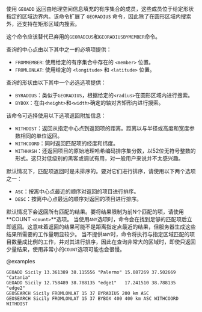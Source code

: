 使用 `GEOADD` 返回由地理空间信息填充的有序集合的成员，这些成员位于给定形状指定的区域边界内。该命令扩展了 `GEORADIUS` 命令，因此除了在圆形区域内搜索外，还支持在矩形区域内搜索。

这个命令应该替代已弃用的`GEORADIUS`和`GEORADIUSBYMEMBER`命令。

查询的中心点由以下其中之一的必填项提供：

* `FROMMEMBER`: 使用给定的有序集合中存在的 `<member>` 位置。
* `FROMLONLAT`: 使用给定的 `<longitude>` 和 `<latitude>` 位置。

查询的形状由以下其中一个必选选项提供：

* `BYRADIUS`：类似于`GEORADIUS`，根据给定的`<radius>`在圆形区域内进行搜索。
* `BYBOX`：在由`<height>`和`<width>`确定的轴对齐矩形内进行搜索。

该命令可选择使用以下选项返回附加信息：

* `WITHDIST`：返回从指定中心点到返回项的距离。距离以与半径或高度和宽度参数相同的单位返回。
* `WITHCOORD`：同时返回匹配项的经度和纬度。
* `WITHHASH`：还返回项目的原始地理哈希编码排序集分数，以52位无符号整数的形式。这只对低级别的黑客或调试有用，对一般用户来说并不太感兴趣。

默认情况下，匹配项返回时是未排序的。要对它们进行排序，请使用以下两个选项之一：

* `ASC`：按离中心点最近的顺序对返回的项目进行排序。
* `DESC`：按离中心点最远的顺序对返回的项目进行排序。

默认情况下会返回所有匹配的结果。要将结果限制为前N个匹配的项，请使用**COUNT `<count>`**选项。
当使用`ANY`选项时，命令会在找到足够的匹配项后立即返回。这意味着返回的结果可能不是距离指定点最近的结果，但服务器生成这些结果所需要的工作量明显较少。
当不提供`ANY`时，命令将执行与指定区域匹配的项目数量成比例的工作，并对其进行排序，因此在查询非常大的区域时，即使只返回少量结果，使用非常小的`COUNT`选项可能也会很慢。

@examples

```cli
GEOADD Sicily 13.361389 38.115556 "Palermo" 15.087269 37.502669 "Catania"
GEOADD Sicily 12.758489 38.788135 "edge1"   17.241510 38.788135 "edge2" 
GEOSEARCH Sicily FROMLONLAT 15 37 BYRADIUS 200 km ASC
GEOSEARCH Sicily FROMLONLAT 15 37 BYBOX 400 400 km ASC WITHCOORD WITHDIST
```
